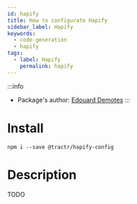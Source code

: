 ```yaml
---
id: hapify
title: How to configurate Hapify
sidebar_label: Hapify
keywords: 
  - code-generation
  - hapify
tags:
  - label: Hapify
    permalink: hapify
---
```


:::info
- Package's author: [Edouard Demotes](https://github.com/EdouardDem)
:::

# Install

`npm i --save @tractr/hapify-config`

# Description

TODO